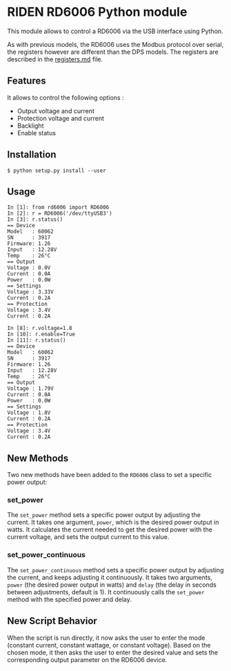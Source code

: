# RIDEN RD6006 Python module

This module allows to control a RD6006 via the USB interface using Python.

As with previous models, the RD6006 uses the Modbus protocol over serial, the
registers however are different than the DPS models. The registers are described
in the [registers.md](registers.md) file.

## Features

It allows to control the following options :
 * Output voltage and current
 * Protection voltage and current
 * Backlight
 * Enable status

## Installation
```
$ python setup.py install --user
```

## Usage

```
In [1]: from rd6006 import RD6006
In [2]: r = RD6006('/dev/ttyUSB3')                                                                         
In [3]: r.status()                                                                                                
== Device
Model   : 60062
SN      : 3917
Firmware: 1.26
Input   : 12.28V
Temp    : 26°C
== Output
Voltage : 0.0V
Current : 0.0A
Power   : 0.0W
== Settings
Voltage : 3.33V
Current : 0.2A
== Protection
Voltage : 3.4V
Current : 0.2A

In [8]: r.voltage=1.8                                                                                             
In [10]: r.enable=True                                                                                            
In [11]: r.status()                                                                                               
== Device
Model   : 60062
SN      : 3917
Firmware: 1.26
Input   : 12.28V
Temp    : 26°C
== Output
Voltage : 1.79V
Current : 0.0A
Power   : 0.0W
== Settings
Voltage : 1.8V
Current : 0.2A
== Protection
Voltage : 3.4V
Current : 0.2A
```


## New Methods

Two new methods have been added to the `RD6006` class to set a specific power output:

### set_power

The `set_power` method sets a specific power output by adjusting the current. It takes one argument, `power`, which is the desired power output in watts. It calculates the current needed to get the desired power with the current voltage, and sets the output current to this value.

### set_power_continuous

The `set_power_continuous` method sets a specific power output by adjusting the current, and keeps adjusting it continuously. It takes two arguments, `power` (the desired power output in watts) and `delay` (the delay in seconds between adjustments, default is 1). It continuously calls the `set_power` method with the specified power and delay.

## New Script Behavior

When the script is run directly, it now asks the user to enter the mode (constant current, constant wattage, or constant voltage). Based on the chosen mode, it then asks the user to enter the desired value and sets the corresponding output parameter on the RD6006 device.
